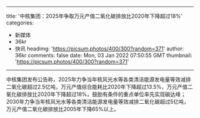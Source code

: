 
---
title: '中核集团：2025年争取万元产值二氧化碳排放比2020年下降超过18%'
categories: 
 - 新媒体
 - 36kr
 - 快讯
headimg: 'https://picsum.photos/400/300?random=371'
author: 36kr
comments: false
date: Mon, 03 Jan 2022 07:50:55 GMT
thumbnail: 'https://picsum.photos/400/300?random=371'
---

<div>   
中核集团发布公告称，2025年力争当年核风光水等各类清洁能源发电量等效减排二氧化碳超过2.5亿吨，万元产值综合能耗比2020年下降超过13.5%，万元产值二氧化碳排放比2020年下降超过18%，鼓励有条件的重点单位率先实现碳达峰；2030年力争当年核风光水等各类清洁能源发电量等效减排二氧化碳超过5亿吨，万元产值二氧化碳排放比2005年下降65%以上。  
</div>
            